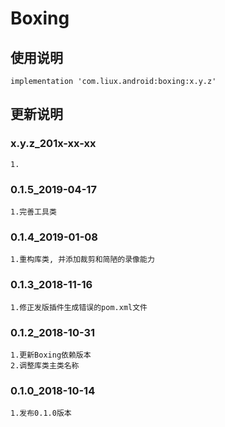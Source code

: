 Boxing
===

使用说明
---
```
implementation 'com.liux.android:boxing:x.y.z'
```

更新说明
---
### x.y.z_201x-xx-xx
    1.

### 0.1.5_2019-04-17
    1.完善工具类

### 0.1.4_2019-01-08
    1.重构库类, 并添加裁剪和简陋的录像能力

### 0.1.3_2018-11-16
    1.修正发版插件生成错误的pom.xml文件

### 0.1.2_2018-10-31
    1.更新Boxing依赖版本
    2.调整库类主类名称

### 0.1.0_2018-10-14
    1.发布0.1.0版本